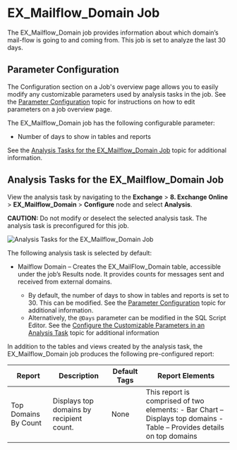 # EX_Mailflow_Domain Job

The EX_Mailflow_Domain job provides information about which domain’s mail-flow is going to and
coming from. This job is set to analyze the last 30 days.

## Parameter Configuration

The Configuration section on a Job's overview page allows you to easily modify any customizable
parameters used by analysis tasks in the job. See the
[Parameter Configuration](/docs/accessanalyzer/12.0/admin/jobs/job/overview.md#parameter-configuration) topic for
instructions on how to edit parameters on a job overview page.

The EX_Mailflow_Domain job has the following configurable parameter:

- Number of days to show in tables and reports

See the
[Analysis Tasks for the EX_Mailflow_Domain Job](#analysis-tasks-for-the-ex_mailflow_domain-job)
topic for additional information.

## Analysis Tasks for the EX_Mailflow_Domain Job

View the analysis task by navigating to the **Exchange** > **8. Exchange Online** >
**EX_Mailflow_Domain** > **Configure** node and select **Analysis**.

**CAUTION:** Do not modify or deselect the selected analysis task. The analysis task is
preconfigured for this job.

![Analysis Tasks for the EX_Mailflow_Domain Job](/img/product_docs/accessanalyzer/solutions/exchange/online/mailflow/mailflowdomainanalysis.webp)

The following analysis task is selected by default:

- Mailflow Domain – Creates the EX_MailFlow_Domain table, accessible under the job’s Results node.
  It provides counts for messages sent and received from external domains.

    - By default, the number of days to show in tables and reports is set to 30. This can be
      modified. See the [Parameter Configuration](#parameter-configuration) topic for additional
      information.
    - Alternatively, the `@Days` parameter can be modified in the SQL Script Editor. See the
      [Configure the Customizable Parameters in an Analysis Task](/docs/accessanalyzer/12.0/admin/jobs/job/configure/analysiscustomizableparameters.md)
      topic for additional information

In addition to the tables and views created by the analysis task, the EX_Mailflow_Domain job
produces the following pre-configured report:

| Report               | Description                              | Default Tags | Report Elements                                                                                                        |
| -------------------- | ---------------------------------------- | ------------ | ---------------------------------------------------------------------------------------------------------------------- |
| Top Domains By Count | Displays top domains by recipient count. | None         | This report is comprised of two elements: - Bar Chart – Displays top domains - Table – Provides details on top domains |
